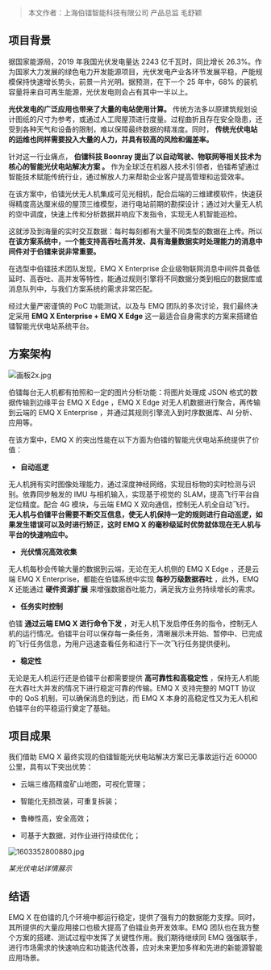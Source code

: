 > 本文作者：上海伯镭智能科技有限公司 产品总监 毛舒颖

## 项目背景

据国家能源局，2019 年我国光伏发电量达 2243 亿千瓦时，同比增长 26.3%。作为国家大力发展的绿色电力开发能源项目，光伏发电产业各环节发展平稳，产能规模保持快速增长势头，前景一片光明。据预测，在下一个 25 年中，68% 的装机容量将来自可再生能源，光伏发电则会占有其中一半以上。

**光伏发电的广泛应用也带来了大量的电站使用计算。** 传统方法多以原建筑规划设计图纸的尺寸为参考，或通过人工爬屋顶进行度量。过程曲折且存在安全隐患，还受到各种天气和设备的限制，难以保障最终数据的精准度。同时，  **传统光伏电站的运维也同样需要投入大量的人力，并具有较高的风险和偏差率。**

针对这一行业痛点， **伯镭科技 Boonray 提出了以自动驾驶、物联网等相关技术为核心的智能光伏电站解决方案 。** 作为全球泛在机器人技术引领者，伯镭希望通过智能技术赋能传统行业，通过解放人力来帮助企业客户提高管理和运营效率。

在该方案中，伯镭光伏无人机集成可见光相机，配合后端的三维建模软件，快速获得精度高达厘米级的屋顶三维模型，进行电站前期的勘探设计；通过对大量无人机的空中调度，快速上传和分析数据并响应下发指令，实现无人机智能巡检。

这就涉及到海量的实时交互数据：每时每刻都有大量不同类型的数据在上传。所以 **在该方案系统中，一个能支持高吞吐高并发、具有海量数据实时处理能力的消息中间件对于伯镭来说非常重要。** 

在选型中伯镭技术团队发现，EMQ X Enterprise 企业级物联网消息中间件具备低延时、高吞吐、高并发等特性，能通过规则引擎将不同数据分类到相应的数据库或消息队列中，与我们方案系统的需求非常匹配。

经过大量严密谨慎的 PoC 功能测试，以及与 EMQ 团队的多次讨论，我们最终决定采用 **EMQ X Enterprise + EMQ X Edge** 这一最适合自身需求的方案来搭建伯镭智能光伏电站系统平台。



## 方案架构

![画板2x.jpg](https://static.emqx.net/images/2facab5b9c79124170654f4e53ae75e0.jpg)



伯镭每台无人机都有拍照和一定的图片分析功能：将图片处理成 JSON 格式的数据传输到边缘平台 EMQ X Edge ，EMQ X Edge 对无人机数据进行聚合，再传输到云端的 EMQ X Enterprise ，并通过其规则引擎流入到时序数据库、AI 分析、应用等。

在该方案中，EMQ X 的突出性能在以下方面为伯镭的智能光伏电站系统提供了价值：

- **自动巡逻**

无人机拥有实时图像处理能力，通过深度神经网络，实现目标物的实时检测与识别。依靠同步触发的 IMU 与相机输入，实现基于视觉的 SLAM，提高飞行平台自定位精度。配合 4G 模块，与云端 EMQ X 双向通信，控制无人机全自动飞行。 **无人机与伯镭平台需要不断交互信息，使无人机保持一定的规则进行自动巡逻，如果发生错误可以及时进行矫正，这时 EMQ X 的毫秒级延时优势就体现在无人机与平台的快速响应中。**

- **光伏情况高效收集**

无人机每秒会传输大量的数据到云端，无论在无人机侧的 EMQ X Edge ，还是云端 EMQ X Enterprise，都能在伯镭系统中实现 **每秒万级数据吞吐** ，此外，EMQ X 还能通过 **硬件资源扩展** 来增强数据吞吐能力，满足我方业务持续增长的需求。

- **任务实时控制**

伯镭 **通过云端 EMQ X 进行命令下发** ，对无人机下发启停任务的指令，控制无人机的运行情况。伯镭平台可以保存每一条任务，清晰展示未开始、暂停中、已完成的飞行任务信息，为用户迅速查看任务和进行下一次飞行任务提供便利。

- **稳定性**

无论是无人机运行还是伯镭平台都需要提供 **高可靠性和高稳定性** ，保持无人机能在大吞吐大并发的情况下进行稳定可靠的传输。EMQ X 支持完整的 MQTT 协议中的 QoS 机制，可以确保消息的到达，而 EMQ X 本身的高稳定性又为无人机和伯镭平台的平稳运行奠定了基础。

 

## 项目成果

我们借助 EMQ X 最终实现的伯镭智能光伏电站解决方案已无事故运行近 60000 公里，具有以下突出优势：

- 云端三维高精度矿山地图，可视化管理；

- 智能化无损改装，可重复拆装；

- 鲁棒性高，安全高效；

- 可基于大数据，对作业进行持续优化；

  
![1603352800880.jpg](https://static.emqx.net/images/94de1353e2df629741f7c7ffe8ba9903.jpg)                                                                                       

*某光伏电站详情展示*



 

## 结语

EMQ X 在伯镭的几个环境中都运行稳定，提供了强有力的数据能力支撑。同时，其所提供的大量应用接口也极大提高了伯镭业务开发效率。EMQ 团队也在我方整个方案的搭建、测试过程中发挥了关键性作用。我们期待继续同 EMQ 强强联手，进行市场需求的快速响应和功能迭代改善，应对未来更加多样和先进的新能源智能应用场景。

 

 